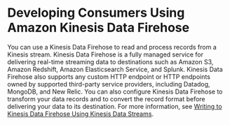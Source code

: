 # Developing Consumers Using Amazon Kinesis Data Firehose<a name="kdf-consumer"></a>

You can use a Kinesis Data Firehose to read and process records from a Kinesis stream\. Kinesis Data Firehose is a fully managed service for delivering real\-time streaming data to destinations such as Amazon S3, Amazon Redshift, Amazon Elasticsearch Service, and Splunk\. Kinesis Data Firehose also supports any custom HTTP endpoint or HTTP endpoints owned by supported third\-party service providers, including Datadog, MongoDB, and New Relic\. You can also configure Kinesis Data Firehose to transform your data records and to convert the record format before delivering your data to its destination\. For more information, see [Writing to Kinesis Data Firehose Using Kinesis Data Streams](/firehose/latest/dev/writing-with-kinesis-streams.html)\.